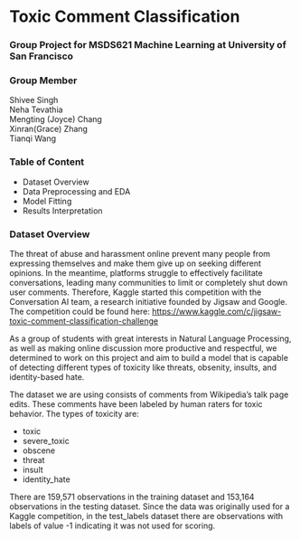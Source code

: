# Toxic Comment Classification
### Group Project for MSDS621 Machine Learning at University of San Francisco

### Group Member
Shivee Singh  
Neha Tevathia  
Mengting (Joyce) Chang  
Xinran(Grace) Zhang  
Tianqi Wang  

### Table of Content
- Dataset Overview
- Data Preprocessing and EDA
- Model Fitting
- Results Interpretation

### Dataset Overview
The threat of abuse and harassment online prevent many people from expressing themselves and make them give up on seeking different opinions. In the meantime, platforms struggle to effectively facilitate conversations, leading many communities to limit or completely shut down user comments. Therefore, Kaggle started this competition with the Conversation AI team, a research initiative founded by Jigsaw and Google. The competition could be found here: https://www.kaggle.com/c/jigsaw-toxic-comment-classification-challenge

As a group of students with great interests in Natural Language Processing, as well as making online discussion more productive and respectful, we determined to work on this project and aim to build a model that is capable of detecting different types of toxicity like threats, obsenity, insults, and identity-based hate. 

The dataset we are using consists of comments from Wikipedia’s talk page edits. These comments have been labeled by human raters for toxic behavior. The types of toxicity are:
- toxic
- severe_toxic
- obscene
- threat
- insult
- identity_hate

There are 159,571 observations in the training dataset and 153,164 observations in the testing dataset. Since the data was originally used for a Kaggle competition, in the test_labels dataset there are observations with labels of value -1 indicating it was not used for scoring.


